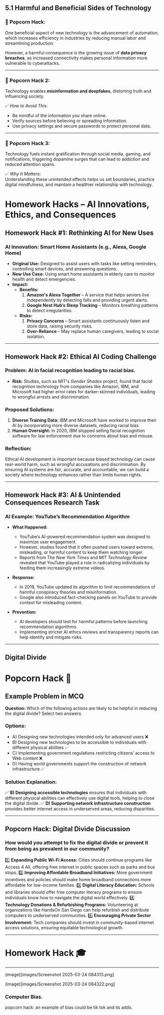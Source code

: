 ## 5.1 Harmful and Beneficial Sides of Technology  

### 🍿 Popcorn Hack:  
One beneficial aspect of new technology is the advancement of automation, which increases efficiency in industries by reducing manual labor and streamlining production.  

However, a harmful consequence is the growing issue of **data privacy breaches**, as increased connectivity makes personal information more vulnerable to cyberattacks.  

---

### 🍿 Popcorn Hack 2:  
Technology enables **misinformation and deepfakes**, distorting truth and influencing society.  

✅ *How to Avoid This:*  
- Be mindful of the information you share online.  
- Verify sources before believing or spreading information.  
- Use privacy settings and secure passwords to protect personal data.  

---

### 🍿 Popcorn Hack 3:  
Technology fuels instant gratification through social media, gaming, and notifications, triggering dopamine surges that can lead to addiction and reduced attention spans.  

✅ *Why It Matters:*  
Understanding these unintended effects helps us set boundaries, practice digital mindfulness, and maintain a healthier relationship with technology.



# **Homework Hacks – AI Innovations, Ethics, and Consequences** 


## **Homework Hack #1: Rethinking AI for New Uses**  
### **AI Innovation:** Smart Home Assistants (e.g., Alexa, Google Home)  
- **Original Use:** Designed to assist users with tasks like setting reminders, controlling smart devices, and answering questions.  
- **New Use Case:** Using smart home assistants in elderly care to monitor health and detect emergencies.  
- **Impact:**  
  - **Benefits:**  
    1. **Amazon's Alexa Together** – A service that helps seniors live independently by detecting falls and providing urgent alerts.  
    2. **Google Nest Hub’s Sleep Tracking** – Monitors breathing patterns to detect irregularities.  
  - **Risks:**  
    1. **Privacy Concerns** – Smart assistants continuously listen and store data, raising security risks.  
    2. **Over-Reliance** – May replace human caregivers, leading to social isolation.  

---

## **Homework Hack #2: Ethical AI Coding Challenge**  
### **Problem:** AI in facial recognition leading to racial bias.  
- **Risk:** Studies, such as MIT's *Gender Shades* project, found that facial recognition technology from companies like Amazon, IBM, and Microsoft had higher error rates for darker-skinned individuals, leading to wrongful arrests and discrimination.  

### **Proposed Solutions:**  
1. **Diverse Training Data:** IBM and Microsoft have worked to improve their AI by incorporating more diverse datasets, reducing racial bias.  
2. **Human Oversight:** In 2020, IBM stopped selling facial recognition software for law enforcement due to concerns about bias and misuse.  

### **Reflection:**  
Ethical AI development is important because biased technology can cause real-world harm, such as wrongful accusations and discrimination. By ensuring AI systems are fair, accurate, and accountable, we can build a society where technology enhances rather than limits human rights.  

---

## **Homework Hack #3: AI & Unintended Consequences Research Task**  
### **AI Example:** YouTube’s Recommendation Algorithm  
- **What Happened:**  
  - YouTube’s AI-powered recommendation system was designed to maximize user engagement.  
  - However, studies found that it often pushed users toward extreme, misleading, or harmful content to keep them watching longer.  
  - Reports from *The New York Times* and *MIT Technology Review* revealed that YouTube played a role in radicalizing individuals by feeding them increasingly extreme videos.  

- **Response:**  
  - In 2019, YouTube updated its algorithm to limit recommendations of harmful conspiracy theories and misinformation.  
  - Google also introduced fact-checking panels on YouTube to provide context for misleading content.  

- **Prevention:**  
  - AI developers should test for harmful patterns before launching recommendation algorithms.  
  - Implementing stricter AI ethics reviews and transparency reports can help identify and mitigate risks.  

---



## Digital Divide 


# **Popcorn Hack** 🍿

## **Example Problem in MCQ**
**Question:** Which of the following actions are likely to be helpful in reducing the digital divide? Select two answers.

### **Options:**
- A) Designing new technologies intended only for advanced users ❌
- B) Designing new technologies to be accessible to individuals with different physical abilities ✅
- C) Implementing government regulations restricting citizens’ access to Web content ❌
- D) Having world governments support the construction of network infrastructure ✅

### **Solution Explanation:**
✅ **B) Designing accessible technologies** ensures that individuals with different physical abilities can effectively use digital tools, helping to close the digital divide.
✅ **D) Supporting network infrastructure construction** provides better internet access in underserved areas, reducing disparities.

---

## **Popcorn Hack: Digital Divide Discussion**
### **How would you attempt to fix the digital divide or prevent it from being as prevalent in our community?**

1️⃣ **Expanding Public Wi-Fi Access:** Cities should continue programs like Access 4 All, offering free internet in public spaces such as parks and bus stops.
2️⃣ **Improving Affordable Broadband Initiatives:** More government incentives and policies should make home broadband connections more affordable for low-income families.
3️⃣ **Digital Literacy Education:** Schools and libraries should offer free computer literacy programs to ensure individuals know how to navigate the digital world effectively.
4️⃣ **Technology Donations & Refurbishing Programs:** Volunteering at organizations like HandsOn San Diego can help refurbish and distribute computers to underserved communities.
5️⃣ **Encouraging Private Sector Involvement:** Tech companies should invest in community-based internet access solutions, ensuring equitable technological growth.

---

# **Homework Hack** 🎓

---

(image)[images/Screenshot 2025-03-24 084313.png]

(image)[images/Screenshot 2025-03-24 084322.png]




### Computer Bias. 

popcorn hack: an example of bias could be tik tok and its adds. 